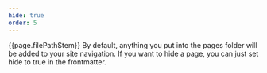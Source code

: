 ```yaml
---
hide: true
order: 5
---
```

{{page.filePathStem}}
By default, anything you put into the pages folder will be added to your site navigation. If you want to hide a page, you can just set hide to true in the frontmatter.
